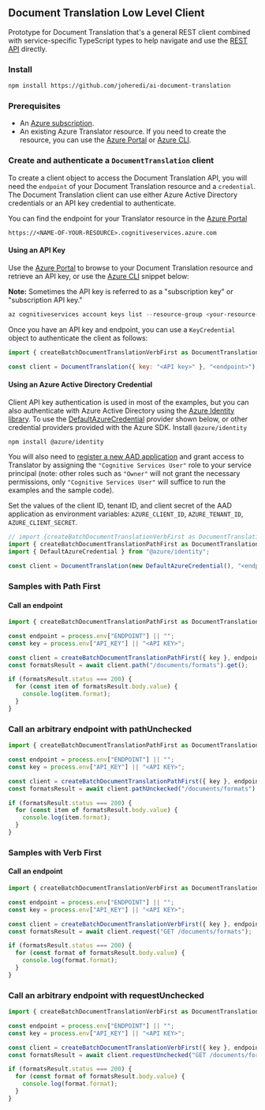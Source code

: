 ## Document Translation Low Level Client

Prototype for Document Translation that's a general REST client combined with service-specific TypeScript types to help navigate and use the [REST API][rest_api] directly.

### Install

```bash
npm install https://github.com/joheredi/ai-document-translation
```

### Prerequisites

- An [Azure subscription][azure_sub].
- An existing Azure Translator resource. If you need to create the resource, you can use the [Azure Portal][create_translator] or [Azure CLI][azure_cli].

### Create and authenticate a `DocumentTranslation` client

To create a client object to access the Document Translation API, you will need the `endpoint` of your Document Translation resource and a `credential`. The Document Translation client can use either Azure Active Directory credentials or an API key credential to authenticate.

You can find the endpoint for your Translator resource in the [Azure Portal][azure_portal]

`https://<NAME-OF-YOUR-RESOURCE>.cognitiveservices.azure.com`

#### Using an API Key

Use the [Azure Portal][azure_portal] to browse to your Document Translation resource and retrieve an API key, or use the [Azure CLI][azure_cli] snippet below:

**Note:** Sometimes the API key is referred to as a "subscription key" or "subscription API key."

```PowerShell
az cognitiveservices account keys list --resource-group <your-resource-group-name> --name <your-resource-name>
```

Once you have an API key and endpoint, you can use a `KeyCredential` object to authenticate the client as follows:

```js
import { createBatchDocumentTranslationVerbFirst as DocumentTranslation } from "@azure/ai-document-translation";

const client = DocumentTranslation({ key: "<API key>" }, "<endpoint>");
```

#### Using an Azure Active Directory Credential

Client API key authentication is used in most of the examples, but you can also authenticate with Azure Active Directory using the [Azure Identity library][azure_identity]. To use the [DefaultAzureCredential][defaultazurecredential] provider shown below,
or other credential providers provided with the Azure SDK. Install `@azure/identity`

```bash
npm install @azure/identity
```

You will also need to [register a new AAD application][register_aad_app] and grant access to Translator by assigning the `"Cognitive Services User"` role to your service principal (note: other roles such as `"Owner"` will not grant the necessary permissions, only `"Cognitive Services User"` will suffice to run the examples and the sample code).

Set the values of the client ID, tenant ID, and client secret of the AAD application as environment variables: `AZURE_CLIENT_ID`, `AZURE_TENANT_ID`, `AZURE_CLIENT_SECRET`.

```js
// import {createBatchDocumentTranslationVerbFirst as DocumentTranslation} from @azure/ai-document-translation;
import { createBatchDocumentTranslationPathFirst as DocumentTranslation } from "@azure/ai-document-translation";
import { DefaultAzureCredential } from "@azure/identity";

const client = DocumentTranslation(new DefaultAzureCredential(), "<endpoint>");
```

### Samples with Path First

#### Call an endpoint

```typescript
import { createBatchDocumentTranslationPathFirst as DocumentTranslation } from "@azure/ai-document-translation";

const endpoint = process.env["ENDPOINT"] || "";
const key = process.env["API_KEY"] || "<API KEY>";

const client = createBatchDocumentTranslationPathFirst({ key }, endpoint);
const formatsResult = await client.path("/documents/formats").get();

if (formatsResult.status === 200) {
  for (const item of formatsResult.body.value) {
    console.log(item.format);
  }
}
```

### Call an arbitrary endpoint with pathUnchecked

```typescript
import { createBatchDocumentTranslationPathFirst as DocumentTranslation } from "@azure/ai-document-translation";

const endpoint = process.env["ENDPOINT"] || "";
const key = process.env["API_KEY"] || "<API KEY>";

const client = createBatchDocumentTranslationPathFirst({ key }, endpoint);
const formatsResult = await client.pathUnckecked("/documents/formats").get();

if (formatsResult.status === 200) {
  for (const item of formatsResult.body.value) {
    console.log(item.format);
  }
}
```

### Samples with Verb First

#### Call an endpoint

```typescript
import { createBatchDocumentTranslationVerbFirst as DocumentTranslation } from "@azure/ai-document-translation";

const endpoint = process.env["ENDPOINT"] || "";
const key = process.env["API_KEY"] || "<API KEY>";

const client = createBatchDocumentTranslationVerbFirst({ key }, endpoint);
const formatsResult = await client.request("GET /documents/formats");

if (formatsResult.status === 200) {
  for (const format of formatsResult.body.value) {
    console.log(format.format);
  }
}
```

### Call an arbitrary endpoint with requestUnchecked

```typescript
import { createBatchDocumentTranslationVerbFirst as DocumentTranslation } from "@azure/ai-document-translation";

const endpoint = process.env["ENDPOINT"] || "";
const key = process.env["API_KEY"] || "<API KEY>";

const client = createBatchDocumentTranslationVerbFirst({ key }, endpoint);
const formatsResult = await client.requestUnchecked("GET /documents/formats");

if (formatsResult.status === 200) {
  for (const format of formatsResult.body.value) {
    console.log(format.format);
  }
}
```

[azure_cli]: https://docs.microsoft.com/cli/azure
[azure_sub]: https://azure.microsoft.com/free/
[create_translator]: https://ms.portal.azure.com/#create/Microsoft.CognitiveServicesTextTranslation
[azure_portal]: https://portal.azure.com
[azure_identity]: https://github.com/Azure/azure-sdk-for-js/tree/master/sdk/identity/identity
[register_aad_app]: https://docs.microsoft.com/azure/cognitive-services/authentication#assign-a-role-to-a-service-principal
[defaultazurecredential]: https://github.com/Azure/azure-sdk-for-js/tree/master/sdk/identity/identity#defaultazurecredential
[rest_api]: https://docs.microsoft.com/en-us/rest/api/cognitiveservices/translator/documenttranslation
